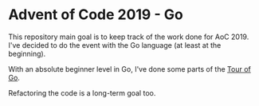 # Advent of Code 2019 - Go

This repository main goal is to keep track of the work done for AoC 2019.
I've decided to do the event with the Go language (at least at the beginning).

With an absolute beginner level in Go, I've done some parts of the [Tour of Go](https://tour.golang.org).

Refactoring the code is a long-term goal too.
